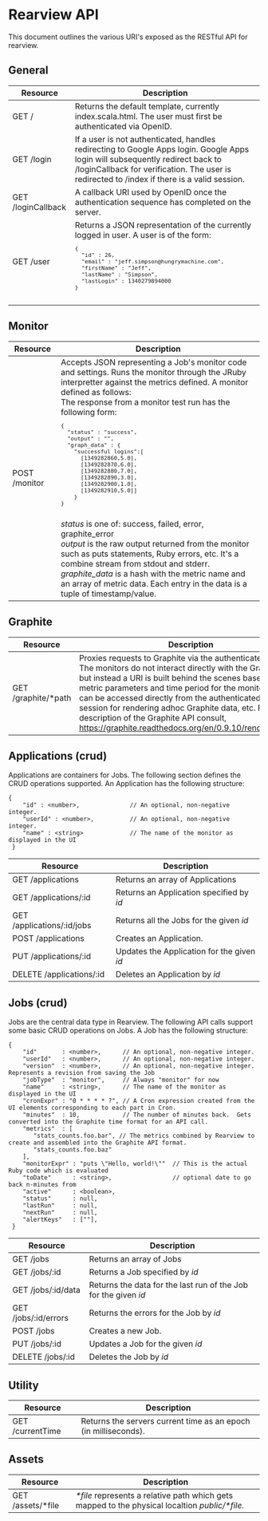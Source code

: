 Rearview API
============

This document outlines the various URI's exposed as the RESTful API for rearview.

General
-------

<table>
    <thead>
        <tr>
            <th class="resource">Resource</th>
            <th class="description">Description</th>
        </tr>
     </thead>
     <tbody>
         <tr>
             <td class="resource">GET /</td>
             <td class="description">Returns the default template, currently index.scala.html.  The user must first be authenticated via OpenID.</td>
         </tr>
         <tr>
             <td class="resource">GET /login</td>
             <td class="description">If a user is not authenticated, handles redirecting to Google Apps login.  Google Apps login will subsequently redirect back to /loginCallback for verification. The user is redirected to /index if there is a valid session.</td>
         </tr>
         <tr>
             <td class="resource">GET /loginCallback</td>
             <td class="description">A callback URI used by OpenID once the authentication sequence has completed on the server.</td>
         </tr>
         <tr>
             <td class="resource">GET /user</td>
             <td class="description">Returns a JSON representation of the currently logged in user.  A user is of the form:<br>
             <code><pre>
{
  "id" : 26,
  "email" : "jeff.simpson@hungrymachine.com",
  "firstName" : "Jeff",
  "lastName" : "Simpson",
  "lastLogin" : 1340279894000
}
             </pre></code>
             </td>
         </tr>
     </tbody>
</table>

Monitor
-------
<table>
    <thead>
        <tr>
            <th class="resource">Resource</th>
            <th class="description">Description</th>
        </tr>
    </thead>
    <tbody>
        <tr>
             <td class="resource">POST /monitor</td>
             <td class="description">Accepts JSON representing a Job's monitor code and settings.  Runs the monitor through the JRuby interpretter against the metrics defined.  A monitor defined as follows:<br>
             The response from a monitor test run has the following form:
             <code><pre>
{
  "status" : "success",
  "output" : "",
  "graph_data" : {
    "successful logins":[
      [1349282860,5.0],
      [1349282870,6.0],
      [1349282880,7.0],
      [1349282890,3.0],
      [1349282900,1.0],
      [1349282910,5.0]]
    }
}
             </pre></code>
             <i>status</i> is one of: success, failed, error, graphite_error<br>
             <i>output</i> is the raw output returned from the monitor such as puts statements, Ruby errors, etc.  It's a combine stream from stdout and stderr.<br>
             <i>graphite_data</i> is a hash with the metric name and an array of metric data.  Each entry in the data is a tuple of timestamp/value.
             </td>
         </tr>
    </tbody>
</table>

Graphite
--------
<table>
    <thead>
        <th class="resource">Resource</th>
        <th class="description">Description</th>
    </thead>
    <tr>
        <td class="resource">GET /graphite/*path</td>
        <td class="description">Proxies requests to Graphite via the authenticated session.  The monitors do not interact directly with the Graphite API, but instead a URI is built behind the scenes based on the metric parameters and time period for the monitor.  The URI can be accessed directly from the authenticated browser session for rendering adhoc Graphite data, etc.  For a full description of the Graphite API consult, <a href=https://graphite.readthedocs.org/en/0.9.10/render_api.html">https://graphite.readthedocs.org/en/0.9.10/render_api.html</a></td>
    </tr>
</table>

Applications (crud)
-----------

Applications are containers for Jobs.  The following section defines the CRUD operations supported.  An Application has the following structure:

    {
        "id" : <number>,              // An optional, non-negative integer.
        "userId" : <number>,          // An optional, non-negative integer.
        "name" : <string>             // The name of the monitor as displayed in the UI
     }

<table>
    <thead>
        <tr>
            <th class="resource">Resource</th>
            <th class="description">Description</td>
        </tr>
     </thead>
     <tbody>
         <tr>
             <td class="resource">GET /applications</td>
             <td class="description">Returns an array of Applications</td>
         </tr>
         <tr>
             <td class="resource">GET /applications/:id</td>
             <td class="description">Returns an Application specified by <i>id</i></td>
         </tr>
         <tr>
             <td class="resource">GET /applications/:id/jobs</td>
             <td class="description">Returns all the Jobs for the given <i>id</i></td>
         </tr>
         <tr>
             <td class="resource">POST /applications</td>
             <td class="description">Creates an Application.</td>
         </tr>
         <tr>
             <td class="resource">PUT /applications/:id</td>
             <td class="description">Updates the Application for the given <i>id</i></td>
         </tr>
         <tr>
             <td class="resource">DELETE /applications/:id</td>
             <td class="description">Deletes an Application by <i>id</i></td>
         </tr>
     </tbody>
</table>


Jobs (crud)
-----------

Jobs are the central data type in Rearview.  The following API calls support some basic CRUD operations on Jobs.  A Job has the following structure:

    {
        "id"       : <number>,      // An optional, non-negative integer.
        "userId"   : <number>,      // An optional, non-negative integer.
        "version"  : <number>,      // An optional, non-negative integer. Represents a revision from saving the Job
        "jobType"  : "monitor",     // Always "monitor" for now
        "name"     : <string>,      // The name of the monitor as displayed in the UI
        "cronExpr" : "0 * * * * ?", // A Cron expression created from the UI elements corresponding to each part in Cron.
        "minutes"  : 10,            // The number of minutes back.  Gets converted into the Graphite time format for an API call.
        "metrics"  : [
           "stats_counts.foo.bar", // The metrics combined by Rearview to create and assembled into the Graphite API format.
           "stats_counts.foo.baz"
        ],
        "monitorExpr" : "puts \"Hello, world!\""  // This is the actual Ruby code which is evaluated
        "toDate"      : <string>,                 // optional date to go back n-minutes from
        "active"      : <boolean>,
        "status"      : null,
        "lastRun"     : null,
        "nextRun"     : null,
        "alertKeys"   : [""],
     }

<table>
    <thead>
        <tr>
            <th class="resource">Resource</th>
            <th class="description">Description</td>
        </tr>
     </thead>
     <tbody>
         <tr>
             <td class="resource">GET /jobs</td>
             <td class="description">Returns an array of Jobs</td>
         </tr>
         <tr>
             <td class="resource">GET /jobs/:id</td>
             <td class="description">Returns a Job specified by <i>id</i></td>
         </tr>
         <tr>
             <td class="resource">GET /jobs/:id/data</td>
             <td class="description">Returns the data for the last run of the Job for the given <i>id</i></td>
         </tr>
         <tr>
             <td class="resource">GET /jobs/:id/errors</td>
             <td class="description">Returns the errors for the Job by <i>id</i></td>
         </tr>
         <tr>
             <td class="resource">POST /jobs</td>
             <td class="description">Creates a new Job.</td>
         </tr>
         <tr>
             <td class="resource">PUT /jobs/:id</td>
             <td class="description">Updates a Job for the given <i>id</i></td>
         </tr>
         <tr>
             <td class="resource">DELETE /jobs/:id</td>
             <td class="description">Deletes the Job by <i>id</i></td>
         </tr>
     </tbody>
</table>


Utility
-------
<table>
    <thead>
        <tr>
            <th class="resource">Resource</th>
            <th class="description">Description</td>
        </tr>
     </thead>
     <tbody>
         <tr>
             <td class="resource">GET /currentTime</td>
             <td class="description">Returns the servers current time as an epoch (in milliseconds).</td>
         </tr>
     </tbody>
</table>


Assets
------
<table>
    <thead>
        <tr>
            <th class="resource">Resource</th>
            <th class="description">Description</td>
        </tr>
     </thead>
     <tbody>
         <tr>
             <td class="resource">GET /assets/*file</td>
             <td class="description"><i>*file</i> represents a relative path which gets mapped to the physical localtion <i>public/*file</i>.</td>
         </tr>
     </tbody>
</table>
